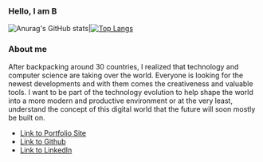 ### Hello, I am B 

![Anurag's GitHub stats](https://github-readme-stats.vercel.app/api?username=vubao2303&show_icons=true&theme=nightowl)|[![Top Langs](https://github-readme-stats.vercel.app/api/top-langs/?username=vubao2303&show_icons=true&theme=nightowl&layout=compact)](https://github.com/vubao2303/github-readme-stats)
<!--
**vubao2303/vubao2303** is a ✨ _special_ ✨ repository because its `README.md` (this file) appears on your GitHub profile.



Here are some ideas to get you started:

- 🔭 I’m currently working on ...
- 🌱 I’m currently learning ...
- 👯 I’m looking to collaborate on ...
- 🤔 I’m looking for help with ...
- 💬 Ask me about ...
- 📫 How to reach me: ...
- 😄 Pronouns: ...
- ⚡ Fun fact: ...
-->
### About me 
After backpacking around 30 countries, I realized that technology and computer science are taking over the world. Everyone is looking for the newest developments and with them comes the creativeness and valuable tools. I want to be part of the technology evolution to help shape the world into a more modern and productive environment or at the very least, understand the concept of this digital world that the future will soon mostly be built on.

- [Link to Portfolio Site](https://vubao2303.github.io/portfolio/)
- [Link to Github](https://github.com/vubao2303)
- [Link to LinkedIn](https://www.linkedin.com/in/tram-vu-866250121/)
